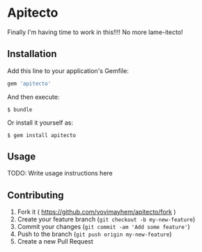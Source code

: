# Apitecto

Finally I'm having time to work in this!!!! No more lame-itecto!

## Installation

Add this line to your application's Gemfile:

```ruby
gem 'apitecto'
```

And then execute:

    $ bundle

Or install it yourself as:

    $ gem install apitecto

## Usage

TODO: Write usage instructions here

## Contributing

1. Fork it ( https://github.com/vovimayhem/apitecto/fork )
2. Create your feature branch (`git checkout -b my-new-feature`)
3. Commit your changes (`git commit -am 'Add some feature'`)
4. Push to the branch (`git push origin my-new-feature`)
5. Create a new Pull Request
